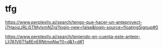 # tfg

https://www.perplexity.ai/search/tengo-que-hacer-un-anteproyect-i7HaoizJRLi5TMylxmNZjg?login-new=false&login-source=floatingSignup#0

https://www.perplexity.ai/search/teniendo-en-cuenta-este-antepr-Llj7A1V6Tfa8EnERNtmqNw?0=d&1=d#1

